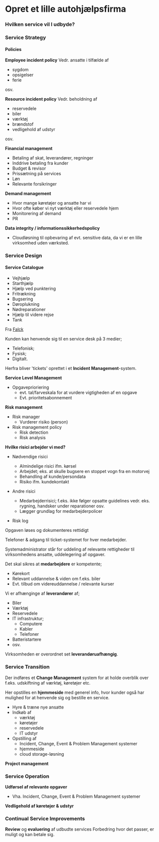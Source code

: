 # Opret et lille autohjælpsfirma

### Hvilken service vil I udbyde?

### Service Strategy

#### Policies

**Employee incident policy**
Vedr. ansatte i tilfælde af 
* sygdom 
* opsigelser 
* ferie

osv.

**Resource incident policy**
Vedr. beholdning af 
* reservedele 
* biler 
* værktøj 
* brændstof
* vedligehold af udstyr

osv.

**Financial management**
* Betaling af skat, leverandører, regninger
* Inddrive betaling fra kunder
* Budget & revisor
* Prissætning på services
* Løn
* Relevante forsikringer

**Demand management**
* Hvor mange køretøjer og ansatte har vi
* Hvor ofte køber vi nyt værktøj eller reservedele hjem
* Monitorering af demand
* PR

**Data integrity / informationssikkerhedspolicy**
* Cloudløsning til opbevaring af evt. sensitive data, da vi er en lille virksomhed uden værksted.

### Service Design

#### Service Catalogue
* Vejhjælp
* Starthjælp
* Hjælp ved punktering
* Fritrækning
* Bugsering
* Døroplukning
* Nødreparationer 
* Hjælp til videre rejse
* Tank

Fra [Falck](https://www.falck.dk/)

Kunden kan henvende sig til en service desk på 3 medier;

* Telefonisk;
* Fysisk;
* Digitalt.

Herfra bliver 'tickets' oprettet i et **Incident Management**-system.

**Service Level Management**
* Opgaveprioriering
    * evt. tal/farveskala for at vurdere vigtigheden af en opgave
    * Evt. prioritetsabonnement

**Risk management**
* Risk manager
    * Vurderer risiko (person)
* Risk management policy
    * Risk detection
    * Risk analysis

**Hvilke risici arbejder vi med?**
* Nødvendige risici
    * Almindelige risici ifm. kørsel
    * Arbejdet; eks. at skulle bugsere en stoppet vogn fra en motorvej
    * Behandling af kunde/persondata
    * Risiko ifm. kundekontakt

* Andre risici
    * Medarbejderrisici; f.eks. ikke følger opsatte guidelines vedr. eks. rygning, handsker under reparationer osv.
    * Lægger grundlag for medarbejderpolicer

* Risk log 


Opgaven løses og dokumenteres rettidigt

Telefoner & adgang til ticket-systemet for hver medarbejder.

Systemadministrator står for uddeling af relevante rettigheder til virksomhedens ansatte, uddelegering af opgaver.

Det skal sikres at **medarbejdere** er kompetente;
* Kørekort
* Relevant uddannelse & viden om f.eks. biler
* Evt. tilbud om videreuddannelse / relevante kurser

Vi er afhænginge af **leverandører** af;
* Biler
* Værktøj
* Reservedele
* IT infrastruktur; 
    * Computere
    * Kabler
    * Telefoner
* Batteristartere
* osv.

Virksomheden er overordnet set **leverandøruafhængig**.

### Service Transition

Der indføres et **Change Management** system for at holde overblik over f.eks. udskiftning af værktøj, køretøjer etc.

Her opstilles en **hjemmeside** med generel info, hvor kunder også har mulighed for at henvende sig og bestille en service.

* Hyre & træne nye ansatte
* Indkøb af 
    * værktøj 
    * køretøjer 
    * reservedele 
    * IT udstyr
* Opstilling af 
    * Incident, Change, Event & Problem Management systemer 
    * hjemmeside 
    * cloud storage-løsning

**Project management**

### Service Operation

**Udførsel af relevante opgaver**
* Vha. Incident, Change, Event & Problem Management systemer 

**Vedligehold af køretøjer & udstyr**

### Continual Service Improvements

**Review** og **evaluering** af udbudte services
Forbedring hvor det passer, er muligt og kan betale sig.